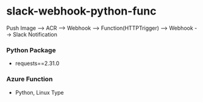 # slack-webhook-python-func

Push Image --> ACR --> Webhook --> Function(HTTPTrigger) --> Webhook --> Slack Notification

### Python Package
- requests==2.31.0

### Azure Function
- Python, Linux Type